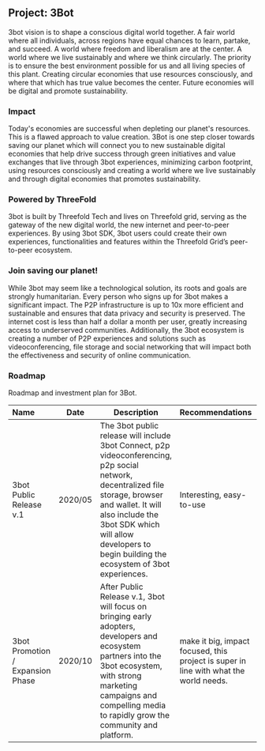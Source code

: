 ## Project: 3Bot

3bot vision is to shape a conscious digital world together. A fair world where all individuals, across regions have equal chances to learn, partake, and succeed. A world where freedom and liberalism are at the center. A world where we live sustainably and where we think circularly. The priority is to ensure the best environment possible for us and all living species of this plant. Creating circular economies that use resources consciously, and where that which has true value becomes the center. Future economies will be digital and promote sustainability.

### Impact

Today's economies are successful when depleting our planet's resources. This is a flawed approach to value creation. 3Bot is one step closer towards saving our planet which will connect you to new sustainable digital economies that help drive success through green initiatives and value exchanges that live through 3bot experiences, minimizing carbon footprint, using resources consciously and creating a world where we live sustainably and through digital economies that promotes sustainability.


### Powered by ThreeFold

3bot is built by Threefold Tech and lives on Threefold grid, serving as the gateway of the new digital world, the new internet and peer-to-peer experiences. By using 3bot SDK, 3bot users could create their own experiences, functionalities and features within the Threefold Grid’s peer-to-peer ecosystem.

### Join saving our planet!

While 3bot may seem like a technological solution, its roots and goals are strongly humanitarian. Every person who signs up for 3bot makes a significant impact. The P2P infrastructure is up to 10x more efficient and sustainable and ensures that data privacy and security is preserved. The internet cost is less than half a dollar a month per user, greatly increasing access to underserved communities. Additionally, the 3bot ecosystem is creating a number of P2P experiences and solutions such as videoconferencing, file storage and social networking that will impact both the effectiveness and security of online communication.

### Roadmap

Roadmap and investment plan for 3Bot.

| Name         | Date   | Description | Recommendations | Funding |
|:-------------|--------|-------------|-----------------|---------:|
| 3bot Public Release v.1 |  2020/05 | The 3bot public release will include 3bot Connect, p2p videoconferencing, p2p social network, decentralized file storage, browser and wallet. It will also include the 3bot SDK which will allow developers to begin building the ecosystem of 3bot experiences. | Interesting, easy-to-use |1,500,000 TFT 100,000 USD |
| 3bot Promotion / Expansion Phase | 2020/10|  After Public Release v.1, 3bot will focus on bringing early adopters, developers and ecosystem partners into the 3bot ecosystem, with strong marketing campaigns and compelling media to rapidly grow the community and platform. | make it big, impact focused, this project is super in line with what the world needs. | 7,500,000 TFT 500,000 USD | 



